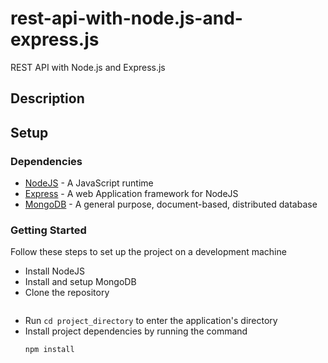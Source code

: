 # rest-api-with-node.js-and-express.js
REST API with Node.js and Express.js
## Description

## Setup

### Dependencies
- [NodeJS](https://nodejs.org/en/) -  A JavaScript runtime
- [Express](https://expressjs.com/) -  A web Application framework for NodeJS
- [MongoDB](https://www.mongodb.com/) -  A general purpose, document-based, distributed database

### Getting Started
Follow these steps to set up the project on a development machine
- Install NodeJS
- Install and setup MongoDB
- Clone the repository 
    ```
    
    ```
- Run `cd project_directory` to enter the application's directory
- Install project dependencies by running the command 
    ```
    npm install
    ```
